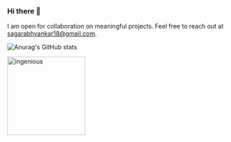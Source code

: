 ### Hi there 👋
I am open for collaboration on meaningful projects. Feel free to reach out at sagarabhyankar18@gmail.com.

![Anurag's GitHub stats](https://github-readme-stats.vercel.app/api?username=Ingenious-c0der&show_icons=true&theme=radical&count_private=true&include_all_commits=true)

<p align="left"><img height="180em" src="https://github-profile-summary-cards.vercel.app/api/cards/profile-details?username=Ingenious-c0der&theme=radical" alt="ingenious" align = "center"/></p>
